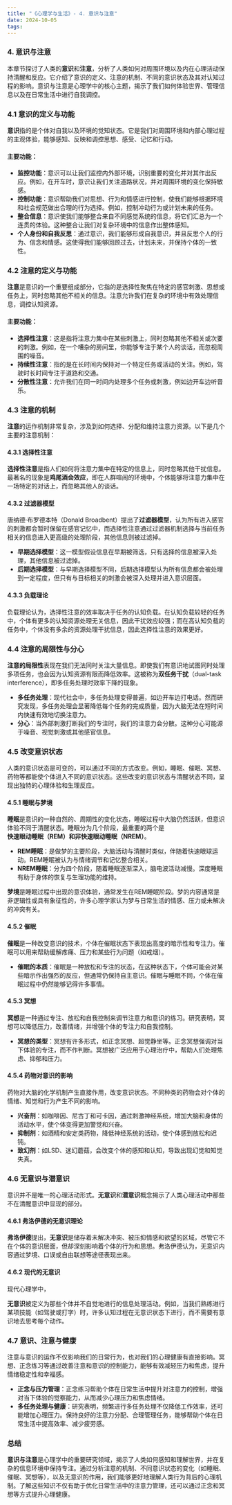 ```yaml
---
title: "《心理学与生活》- 4. 意识与注意"
date: 2024-10-05
tags: 
---
```

### 4. **意识与注意**

本章节探讨了人类的**意识**和**注意**，分析了人类如何对周围环境以及内在心理活动保持清醒和反应。它介绍了意识的定义、注意的机制、不同的意识状态及其对认知过程的影响。意识与注意是心理学中的核心主题，揭示了我们如何体验世界、管理信息以及在日常生活中进行自我调控。

### 4.1 意识的定义与功能

**意识**指的是个体对自我以及环境的觉知状态。它是我们对周围环境和内部心理过程的主观体验，能够感知、反映和调控思想、感受、记忆和行动。

#### 主要功能：
- **监控功能**：意识可以让我们监控内外部环境，识别重要的变化并对其作出反应。例如，在开车时，意识让我们关注道路状况，并对周围环境的变化保持敏感。
- **控制功能**：意识帮助我们对思想、行为和情感进行控制，使我们能够根据环境和社会规范做出合理的行为选择。例如，控制冲动行为或计划未来的任务。
- **整合信息**：意识使我们能够整合来自不同感觉系统的信息，将它们汇总为一个连贯的体验。这种整合让我们对复杂环境中的信息作出整体感知。
- **个人身份和自我反思**：通过意识，我们能够形成自我意识，并且反思个人的行为、信念和情感。这使得我们能够回顾过去，计划未来，并保持个体的一致性。

### 4.2 注意的定义与功能

**注意**是意识的一个重要组成部分，它指的是选择性聚焦在特定的感官刺激、思想或任务上，同时忽略其他不相关的信息。注意允许我们在复杂的环境中有效处理信息，调控认知资源。

#### 主要功能：
- **选择性注意**：这是指将注意力集中在某些刺激上，同时忽略其他不相关或次要的刺激。例如，在一个嘈杂的房间里，你能够专注于某个人的谈话，而忽视周围的噪音。
- **持续性注意**：指的是在长时间内保持对一个特定任务或活动的关注。例如，驾驶时长时间专注于道路和交通。
- **分散性注意**：允许我们在同一时间内处理多个任务或刺激，例如边开车边听音乐。

### 4.3 注意的机制

**注意**的运作机制非常复杂，涉及到如何选择、分配和维持注意力资源。以下是几个主要的注意机制：

#### 4.3.1 选择性注意
**选择性注意**是指人们如何将注意力集中在特定的信息上，同时忽略其他干扰信息。最著名的现象是**鸡尾酒会效应**，即在人群喧闹的环境中，个体能够将注意力集中在一场特定的对话上，而忽略其他人的谈话。

#### 4.3.2 过滤器模型
唐纳德·布罗德本特（Donald Broadbent）提出了**过滤器模型**，认为所有进入感官的刺激都会暂时保留在感官记忆中，而选择性注意通过过滤器机制选择与当前任务相关的信息进入更高级的处理阶段，其他信息则被过滤掉。

- **早期选择模型**：这一模型假设信息在早期被筛选，只有选择的信息被深入处理，其他信息被过滤掉。
- **后期选择模型**：与早期选择模型不同，后期选择模型认为所有信息都会被处理到一定程度，但只有与目标相关的刺激会被深入处理并进入意识层面。

#### 4.3.3 负载理论
负载理论认为，选择性注意的效率取决于任务的认知负载。在认知负载较轻的任务中，个体有更多的认知资源处理无关信息，因此干扰效应较强；而在高认知负载的任务中，个体没有多余的资源处理干扰信息，因此选择性注意的效果更好。

### 4.4 注意的局限性与分心

**注意的局限性**表现在我们无法同时关注大量信息。即使我们有意识地试图同时处理多项任务，也会因为认知资源有限而降低效率。这被称为**双任务干扰**（dual-task interference），即多任务处理时效率下降的现象。

- **多任务处理**：现代社会中，多任务处理变得普遍，如边开车边打电话。然而研究发现，多任务处理会显著降低每个任务的完成质量，因为大脑无法在短时间内快速有效地切换注意力。
- **分心**：当外部刺激打断我们的专注时，我们的注意力会分散。这种分心可能源于噪音、视觉刺激或其他感官信息。

### 4.5 改变意识状态

人类的意识状态是可变的，可以通过不同的方式改变。例如，睡眠、催眠、冥想、药物等都能使个体进入不同的意识状态。这些改变的意识状态与清醒状态不同，呈现出独特的心理体验和生理反应。

#### 4.5.1 睡眠与梦境
**睡眠**是意识的一种自然的、周期性的变化状态，睡眠过程中大脑仍然活跃，但意识体验不同于清醒状态。睡眠分为几个阶段，最重要的两个是**快速眼动睡眠（REM）**和**非快速眼动睡眠（NREM）**。

- **REM睡眠**：是做梦的主要阶段，大脑活动与清醒时类似，伴随着快速眼球运动。REM睡眠被认为与情绪调节和记忆整合相关。
- **NREM睡眠**：分为四个阶段，随着睡眠逐渐深入，脑电波活动减慢。深度睡眠有助于身体的恢复与生理功能的维持。

**梦境**是睡眠过程中出现的意识体验，通常发生在REM睡眠阶段。梦的内容通常是非逻辑性或具有象征性的，许多心理学家认为梦与日常生活的情感、压力或未解决的冲突有关。

#### 4.5.2 催眠
**催眠**是一种改变意识的技术，个体在催眠状态下表现出高度的暗示性和专注力。催眠可以用来帮助缓解疼痛、压力和某些行为问题（如戒烟）。

- **催眠的本质**：催眠是一种放松和专注的状态，在这种状态下，个体可能会对某些暗示作出强烈的反应，但通常仍保持自主意识。催眠与睡眠不同，个体在催眠过程中仍然能够记得许多事情。

#### 4.5.3 冥想
**冥想**是一种通过专注、放松和自我控制来调节注意力和意识的练习。研究表明，冥想可以降低压力，改善情绪，并增强个体的专注力和自我控制。

- **冥想的类型**：冥想有许多形式，如正念冥想、超觉静坐等。正念冥想强调对当下体验的专注，而不作判断。冥想被广泛应用于心理治疗中，帮助人们处理焦虑、抑郁和压力。

#### 4.5.4 药物对意识的影响
药物对大脑的化学机制产生直接作用，改变意识状态。不同种类的药物会对个体的情绪、知觉和行为产生不同的影响。

- **兴奋剂**：如咖啡因、尼古丁和可卡因，通过刺激神经系统，增加大脑和身体的活动水平，使个体变得更加警觉和兴奋。
- **抑制剂**：如酒精和安定类药物，降低神经系统的活动，使个体感到放松和迟钝。
- **致幻剂**：如LSD、迷幻蘑菇，会改变个体的感知和认知，导致出现幻觉和知觉失真。

### 4.6 无意识与潜意识

意识并不是唯一的心理活动形式。**无意识**和**潜意识**概念揭示了人类心理活动中那些不在清醒意识中显现的部分。

#### 4.6.1 弗洛伊德的无意识理论
**弗洛伊德**提出，**无意识**是储存着未解决冲突、被压抑情感和欲望的区域，尽管它不在个体的意识层面，但却深刻影响着个体的行为和思想。弗洛伊德认为，无意识内容通过梦境、口误或自由联想等途径表现出来。

#### 4.6.2 现代的无意识
现代心理学中，

**无意识**被定义为那些个体并不自觉地进行的信息处理活动。例如，当我们熟练进行某项技能（如驾驶或打字）时，许多认知过程在无意识状态下进行，而不需要有意识地去思考每个动作。

### 4.7 意识、注意与健康

注意与意识的运作不仅影响我们的日常行为，也对我们的心理健康有直接影响。冥想、正念练习等通过改善注意和意识的控制能力，能够有效减轻压力和焦虑，提升情绪稳定性和幸福感。

- **正念与压力管理**：正念练习帮助个体在日常生活中提升对注意力的控制，增强对当下体验的觉察能力，从而减少心理压力和焦虑情绪。
- **多任务处理与健康**：研究表明，频繁进行多任务处理不仅降低工作效率，还可能增加心理压力。保持良好的注意力分配、合理管理任务，能够帮助个体在日常生活中提高效率、减少疲劳感。

### 总结

**意识与注意**是心理学中的重要研究领域，揭示了人类如何感知和理解世界，并在复杂的信息环境中保持专注。通过分析注意的机制、不同意识状态的变化（如睡眠、催眠、冥想等），以及无意识的作用，我们能够更好地理解人类行为背后的心理机制。了解这些知识不仅有助于优化日常生活中的注意力管理，还可以通过正念和冥想等方式提升心理健康。